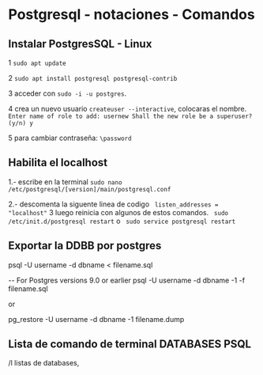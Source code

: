 # Postgresql - notaciones - Comandos
 

## Instalar PostgresSQL - Linux
1 ```sudo apt update```

2 ```sudo apt install postgresql postgresql-contrib```

3 acceder con ```sudo -i -u postgres```.

4  crea un nuevo usuario ```createuser --interactive```, colocaras el nombre.
```Enter name of role to add: usernew Shall the new role be a superuser? (y/n) y```

5 para cambiar contraseña:
```\password```
## Habilita el localhost

1.- escribe en la terminal ```sudo nano /etc/postgresql/[version]/main/postgresql.conf``` 

2.-  descomenta la siguente linea de codigo  ``` listen_addresses = "localhost"``` 
3 luego reinicia con algunos de estos comandos.
 ``` sudo /etc/init.d/postgresql restart```   o  ``` sudo service postgresql restart``` 

## Exportar la DDBB por postgres
 psql -U username -d dbname < filename.sql

-- For Postgres versions 9.0 or earlier
psql -U username -d dbname -1 -f filename.sql

or

pg_restore -U username -d dbname -1 filename.dump 

## Lista de comando de terminal DATABASES PSQL

/l listas de databases,